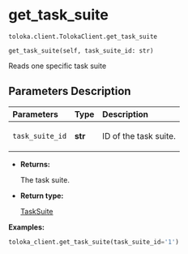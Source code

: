 # get_task_suite
`toloka.client.TolokaClient.get_task_suite`

```
get_task_suite(self, task_suite_id: str)
```

Reads one specific task suite

## Parameters Description

| Parameters | Type | Description |
| :----------| :----| :-----------|
`task_suite_id`|**str**|<p>ID of the task suite.</p>

* **Returns:**

  The task suite.

* **Return type:**

  [TaskSuite](toloka.client.task_suite.TaskSuite.md)

**Examples:**

```python
toloka_client.get_task_suite(task_suite_id='1')
```
